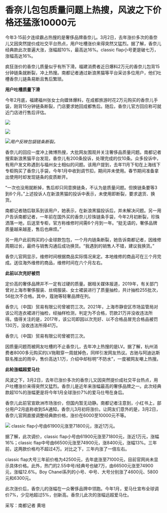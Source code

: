 # 香奈儿包包质量问题上热搜，风波之下价格还猛涨10000元

今年3·15前夕连续霸占热搜的是奢侈品牌香奈儿。3月2日，去年涨价多次的香奈儿又因突然提价成社交平台热点，用户吐槽涨价来得突然又猛烈。据了解，香奈儿经典款此次普遍大涨，涨幅超10%，最高达16%。classic
flap小号更是破七万，涨幅高达16%。

疯狂涨价的香奈儿质量似乎有所下滑。福建消费者近日爆料2万元的香奈儿包背15分钟链条就断裂，冲上热搜。南都记者通过新浪黑猫等平台采访多位用户，他们吐槽香奈儿链条易断且售后繁琐。

**用户吐槽质量下滑**

今年2月底，福建福州张女士向媒体爆料，在成都旅游时花2万元购买的香奈儿手袋，刚背15分钟链条断裂，门店要求她回成都售后。随后，香奈儿官方回应称可就近门店进行售后评估。

![](https://inews.gtimg.com/om_bt/Om3xL_Kyqo7ZXK1C5AXGAesWrqDJOubJXsZXMkHqtyhK8AA/1000)

![](https://inews.gtimg.com/om_bt/OV9Ue1AXBm7w_vYx-UoCvgEsBUb9wkZoVlqDS4AK7QgBIAA/1000)

![](https://inews.gtimg.com/om_bt/OXBQpwuFoFX04CtTpTnfYLeH9ebOQ8BC4o0gvDVCO4K2IAA/1000)_用户反映包袋链条断裂。_

香奈儿的回应一度冲上微博热搜，大批网友围观并关注奢侈品质量问题。南都记者搜索新浪黑猫平台发现，香奈儿有200条投诉，处理完成的仅10条。众多投诉中，有用户发文称遇到与福州女士相似的问题。该用户提到，去年11月下旬在上海线下专柜购买了香奈儿手袋，今年1月中收到调节扣，期间并未使用。春节期间准备拿出使用时却发现链条的皮质断开。

“一次也没用就断掉，售后却只同意换链条，不认为是质量问题。但换链条要等3到6个月。”上述投诉人在新浪黑猫的投诉中表示，未使用即断裂，要求退货、换货。

南都记者随后联系到该用户，她表示，在新浪黑猫投诉后，并未解决问题。另一用户告诉南都记者，一年前在国外买的香奈儿珍珠链条手袋，今年2月初断裂，珍珠洒落一地，后送至专柜，官方称维修时间需6个月到一年。“挺无语的，奢侈品牌质量越来越差，售后也麻烦。”

另一用户此前购买的小金球款包包，一个月内链条断裂，她告诉南都记者，因维修周期过长，最终与销售沟通后成功换货。“我遇到的销售人不错，建议我换货。”

香奈儿官网显示，维修时间根据商品实际情况来定。本地维修的商品可在三个月完成。送往海外维修的商品，维修时间在六个月左右。

**此前以次充好被罚**

定价高的奢侈品牌并不一定有过硬的质量。据相关媒体报道，2019年，有关部门曾对上海市奢侈服装、丝绸服装、女士裙装进行了质量抽检，共计抽检255批次，56批次不合格。其中，蔻驰等轻奢品牌在列。

香奈儿（中国）贸易有限公司曾被罚三次。2021年，上海市静安区市场监管局对该公司连衣裙进行抽检，经抽样检测，判定为不合格，罚款21万并没收违法所得。值得关注的是，2017年，该公司即因以次充好、以不合格品冒充合格品被罚130万，没收违法所得41万。

香奈儿（中国）贸易有限公司曾被罚三次。

因质量问题而被网友吐槽的不止香奈儿，去年冲上热搜的是LV。据了解，杭州消费者8000多元购买的LV拖鞋穿一周就掉色，同样引发网友热议。古驰与阿迪达斯联名推出的雨伞，售价高达1.1万，介绍中却标明“不防水”，一度被网友嘲上热搜。

**此轮涨幅超爱马仕**

风波之下，3月2日，去年已涨价多次的香奈儿又因突然提价成社交平台热点，用户吐槽涨价来得突然又猛烈。香奈儿是近年来涨幅最高的奢侈品牌之一。此次经典款超10%的涨幅更是将今年1月全球涨价7%的爱马仕甩在身后。

香奈儿此前官宣欧洲市场涨价，但国内暂无动静。南都记者注意到，小红书上，部分用户2月底称收到SA通知，香奈儿3月初将涨价。让网友们意外的是，3月2日，香奈儿官网直接调整经典款价格，涨价在6000至10000元不等。

![](https://inews.gtimg.com/om_bt/Ov4RPN8Q6yWK7OFw0D-l2gjmkd1S458mmgXlwayqNJJq4AA/1000)
classic flap小号由61900元涨至71800元，涨近1万元。

据了解，此次调价，classic flap小号由61900元涨至71800元，涨近1万元，涨幅16%；classic
flap中号由66500元涨至74900元，涨8400元，涨幅13%。三年前，这两款价格均不超过4万。对比之下，三年内涨了一倍左右。

classic
flap大号三年前价格为42500元，去年底涨至71000元，目前官网尚未显示具体价格。此外，热门的2.55中号/经典号也破7万，由66500元涨至74900元，涨幅12.6%。Boy
Chanel系列的小号、中号、大号分别涨了4600元、5800元和6300元。

此次涨价后，香奈儿的涨幅在一众奢侈品牌中领跑。今年1月，爱马仕宣布全球调价7%，少见地超过5%，创新高。香奈儿此次的涨幅远超爱马仕。

采写：南都记者 黄培

